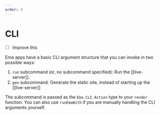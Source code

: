 ```yaml
---
order: 4
---
```

# CLI

- [ ] Improve this

Ema apps have a basic CLI argument structure that you can invoke in two possible ways:

1. `run` subcommand (or, no subcommand specified): Run the [[live-server]].
2. `gen` subcommand: Generate the static site, instead of starting up the [[live-server]]

The subcommand is passed as the `Ema.CLI.Action` type to your `render` function. You can also use `runEmaWith` if you are manually handling the CLI arguments yourself.
